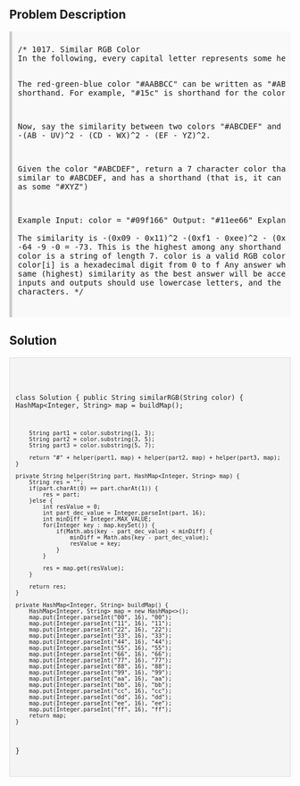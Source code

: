 <style>
  .comment-block { background-color: #f9f9f9; padding: 10px; border-left: 5px solid #ccc; }
  .code-block { background-color: #f4f4f4; padding: 10px; border: 1px solid #ddd; }
</style>

<h2>Problem Description</h2>
<div class='comment-block'>
<pre>
/* 1017. Similar RGB Color
In the following, every capital letter represents some hexadecimal digit from 0 to f.

The red-green-blue color "#AABBCC" can be written as "#ABC" in shorthand. For example, "#15c" is 
shorthand for the color "#1155cc".

Now, say the similarity between two colors "#ABCDEF" and "#UVWXYZ" is -(AB - UV)^2 - (CD - WX)^2 - (EF - YZ)^2.

Given the color "#ABCDEF", return a 7 character color that is most similar to #ABCDEF, and has a shorthand 
(that is, it can be represented as some "#XYZ")

Example
Input: color = "#09f166"
Output: "#11ee66"
Explanation:  
The similarity is -(0x09 - 0x11)^2 -(0xf1 - 0xee)^2 - (0x66 - 0x66)^2 = -64 -9 -0 = -73.
This is the highest among any shorthand color.
Notice
color is a string of length 7.
color is a valid RGB color: for i > 0, color[i] is a hexadecimal digit from 0 to f
Any answer which has the same (highest) similarity as the best answer will be accepted.
All inputs and outputs should use lowercase letters, and the output is 7 characters.
*/
</pre>
</div>

<h2>Solution</h2>
<div class='code-block'>
<pre><code class='language-java'>

class Solution {
    public String similarRGB(String color) {
        HashMap<Integer, String> map = buildMap();
        
        String part1 = color.substring(1, 3);
        String part2 = color.substring(3, 5);
        String part3 = color.substring(5, 7);
        
        return "#" + helper(part1, map) + helper(part2, map) + helper(part3, map);
    }
    
    private String helper(String part, HashMap<Integer, String> map) {
        String res = "";
        if(part.charAt(0) == part.charAt(1)) {
            res = part;
        }else {
            int resValue = 0;
            int part_dec_value = Integer.parseInt(part, 16);
            int minDiff = Integer.MAX_VALUE;
            for(Integer key : map.keySet()) {
                if(Math.abs(key - part_dec_value) < minDiff) {
                    minDiff = Math.abs(key - part_dec_value);
                    resValue = key;
                }
            }
            
            res = map.get(resValue);
        }
        
        return res;
    }
    
    private HashMap<Integer, String> buildMap() {
        HashMap<Integer, String> map = new HashMap<>();
        map.put(Integer.parseInt("00", 16), "00");
        map.put(Integer.parseInt("11", 16), "11");
        map.put(Integer.parseInt("22", 16), "22");
        map.put(Integer.parseInt("33", 16), "33");
        map.put(Integer.parseInt("44", 16), "44");
        map.put(Integer.parseInt("55", 16), "55");
        map.put(Integer.parseInt("66", 16), "66");
        map.put(Integer.parseInt("77", 16), "77");
        map.put(Integer.parseInt("88", 16), "88");
        map.put(Integer.parseInt("99", 16), "99");
        map.put(Integer.parseInt("aa", 16), "aa");
        map.put(Integer.parseInt("bb", 16), "bb");
        map.put(Integer.parseInt("cc", 16), "cc");
        map.put(Integer.parseInt("dd", 16), "dd");
        map.put(Integer.parseInt("ee", 16), "ee");
        map.put(Integer.parseInt("ff", 16), "ff");
        return map;
    }
}</code></pre>
</div>
